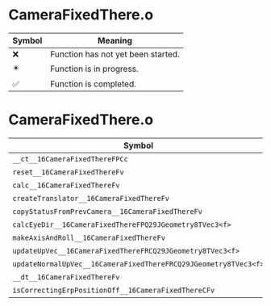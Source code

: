 # CameraFixedThere.o
| Symbol | Meaning 
| ------------- | ------------- 
| :x: | Function has not yet been started. 
| :eight_pointed_black_star: | Function is in progress. 
| :white_check_mark: | Function is completed. 


# CameraFixedThere.o
| Symbol | Decompiled? |
| ------------- | ------------- |
| `__ct__16CameraFixedThereFPCc` | :white_check_mark: |
| `reset__16CameraFixedThereFv` | :x: |
| `calc__16CameraFixedThereFv` | :x: |
| `createTranslator__16CameraFixedThereFv` | :white_check_mark: |
| `copyStatusFromPrevCamera__16CameraFixedThereFv` | :x: |
| `calcEyeDir__16CameraFixedThereFPQ29JGeometry8TVec3<f>` | :x: |
| `makeAxisAndRoll__16CameraFixedThereFv` | :x: |
| `updateUpVec__16CameraFixedThereFRCQ29JGeometry8TVec3<f>` | :x: |
| `updateNormalUpVec__16CameraFixedThereFRCQ29JGeometry8TVec3<f>` | :x: |
| `__dt__16CameraFixedThereFv` | :white_check_mark: |
| `isCorrectingErpPositionOff__16CameraFixedThereCFv` | :x: |
